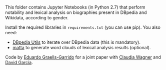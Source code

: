 This folder contains Jupyter Notebooks (in Python 2.7) that perform notability and lexical analysis on biographies
present in DBpedia and Wikidata, according to gender.

Install the required libraries in `requirements.txt` (you can use pip).
You also need:

  * [DBpedia Utils](https://github.com/carnby/dbpedia_utils) to iterate over DBpedia data (this is mandatory).
  * [matta](https://github.com/carnby/matta) to generate word clouds of lexical analysis results (optional). 

Code by [Eduardo Graells-Garrido](http://carnby.github.io) for a joint paper with [Claudia Wagner](http://claudiawagner.info/) and [David García](http://dgarcia.eu/).